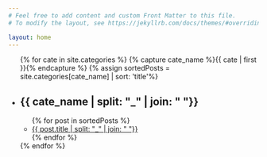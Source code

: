 ```yaml
---
# Feel free to add content and custom Front Matter to this file.
# To modify the layout, see https://jekyllrb.com/docs/themes/#overriding-theme-defaults

layout: home
---
```


<ul class="page-list">
{% for cate in site.categories %}
{% capture cate_name %}{{ cate | first }}{% endcapture %}
{% assign sortedPosts = site.categories[cate_name] | sort: 'title'%}
<li>
<div class="sub-table">
<h2>{{ cate_name | split: "_" | join: " "}}</h2>
<ul>
{% for post in sortedPosts %}
<li>
<a href="{{ post.url }}">{{ post.title | split: "_" | join: " "}}</a>
</li>
{% endfor %}
</ul>
</div>
</li>
{% endfor %}
</ul>



